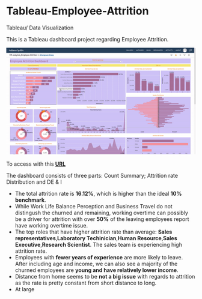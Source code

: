 # Tableau-Employee-Attrition
Tableau/ Data Visualization

This is a Tableau dashboard project regarding Employee Attrition.

![](gif1.gif)

To access with this [**URL**](https://public.tableau.com/app/profile/zhongyuan.zhang/viz/HRanalytics_EmployeeAttrition/Dashboard1)

The dashboard consists of three parts: Count Summary; Attrition rate Distribution and DE & I
 - The total attrition rate is **16.12%**, which is higher than the ideal **10% benchmark**.
 - While Work Life Balance Perception and Business Travel do not distingush the churned and remaining, working overtime can possibly be a driver for attrition with over **50%** of the leaving employees report have working overtime issue.
 - The top roles that have higher attrition rate than average: **Sales representatives**,**Laboratory Techinician**,**Human Resource**,**Sales Executive**,**Research Scientist**. The sales team is experiencing high attrition rate.
 - Employees with **fewer years of experience** are more likely to leave. After including age and income, we can also see a majority of the churned employees are **young and have relatively lower income**.
 - Distance from home seems to be **not a big issue** with regards to attrition as the rate is pretty constant from short distance to long.
 - At large 
